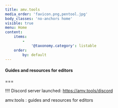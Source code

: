 ```yaml
---
title: amv.tools
media_order: 'favicon.png,pentool.jpg'
body_classes: 'no-anchors home'
visible: true
menu: Home
content:
    items:
        -
            '@taxonomy.category': listable
    order:
        by: default
---
```


#### Guides and resources for editors

===

!!!! Discord server launched: https://amv.tools/discord


<div id="title-container">
<span id="title"><span id="spaced">amv.tools :</span> guides and resources for editors</span>
<div>
